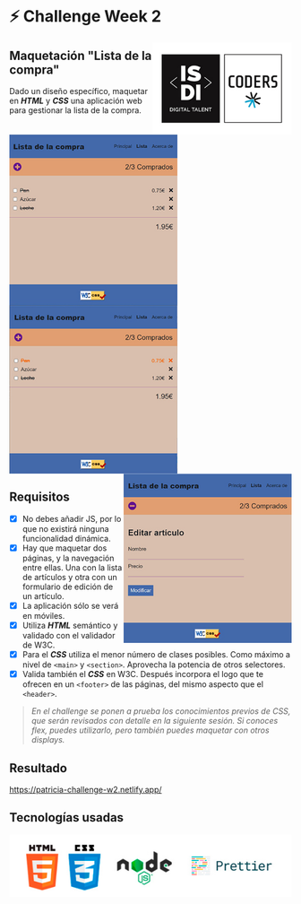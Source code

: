 # :zap: Challenge Week 2

<img align="right" width="249" height="164" alt="ISDI CODER LOGO" src="/assets/isdi_logo.jpg">

## Maquetación "Lista de la compra"

Dado un diseño específico, maquetar en **_HTML_** y **_CSS_** una aplicación web para gestionar la lista de la compra.
<img align="left" width="300" height="305" alt="Design list" src="/assets/challenge2_list.jpg">
<img align="center" width="300" height="300" alt="Design list" src="/assets/challenge2_list-hover.jpg">
<img align="right" width="300" height="302" alt="Design list" src="/assets/challenge2_form.jpg">

## Requisitos

-   [x] No debes añadir JS, por lo que no existirá ninguna funcionalidad dinámica.
-   [x] Hay que maquetar dos páginas, y la navegación entre ellas. Una con la lista de artículos y otra con un formulario de edición de un artículo.
-   [x] La aplicación sólo se verá en móviles.
-   [x] Utiliza **_HTML_** semántico y validado con el validador de W3C.
-   [x] Para el **_CSS_** utiliza el menor número de clases posibles. Como máximo a nivel de `<main>` y `<section>`. Aprovecha la potencia de otros selectores.
-   [x] Valida también el **_CSS_** en W3C. Después incorpora el logo que te ofrecen en un `<footer>` de las páginas, del mismo aspecto que el `<header>`.

> _En el challenge se ponen a prueba los conocimientos previos de CSS, que serán revisados con detalle en la siguiente sesión. Si conoces flex, puedes utilizarlo, pero también puedes maquetar con otros displays._

## Resultado

https://patricia-challenge-w2.netlify.app/

## Tecnologías usadas

![Logos of used technologies](/assets/tech_logos.jpg)
